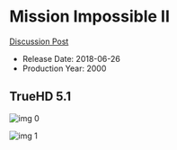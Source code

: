 # Mission Impossible II

[Discussion Post](https://www.avsforum.com/threads/bass-eq-for-filtered-movies.2995212/post-57322704)

* Release Date: 2018-06-26
* Production Year: 2000

## TrueHD 5.1

![img 0](https://i.imgur.com/9dpuoOO.jpg)

![img 1](https://i.imgur.com/uNgFyG8.jpg)

